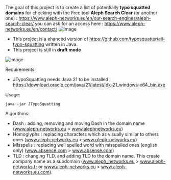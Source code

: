 The goal of this project is to create a list of potentially **typo squatted domains** for checking with the Free tool **Aleph Search Clear** (or another one) : https://www.aleph-networks.eu/en/our-search-engines/aleph-search-clear/ you can ask for an access here : https://www.aleph-networks.eu/en/contact/
![image](https://github.com/hernic/JTypoSquatting/assets/4397039/874a5ff7-68d5-4d8b-9a60-a4dddde188f9)

- This project is a ehanced version of https://github.com/typosquatter/ail-typo-squatting written in Java.
- This project is still in **draft mode**

![image](https://github.com/hernic/JTypoSquatting/assets/4397039/042a2ebf-2b8f-4950-b70f-e4e1717579c7)

Requirements:
- JTypoSquatting needs Java 21 to be installed : https://download.oracle.com/java/21/latest/jdk-21_windows-x64_bin.exe

Usage:
```
java -jar JTypoSquatting
```

Algorithms:
- Dash : adding, removing and moving Dash in the domain name (www.aleph-networks.eu > www.alephnetworks.eu)
- Homoglyphs : replacing characters which as visually similar to others ones (www.aleph-networks.eu > www.αleph-networks.eu)
- Misspells : replacing well spelled word with misspelled ones (english only) (www.absence.com > www.absense.com) 
- TLD : changing TLD, and adding TLD to the domain name. This create company name as a subdomain (www.aleph_networks.eu > www.aleph-networks.fr or www.aleph-networks.eu > www.aleph-networks.eu.com). 